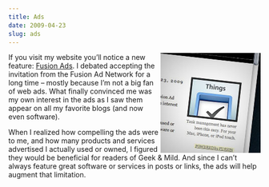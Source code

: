 ```yaml
---
title: Ads
date: 2009-04-23
slug: ads
---
```

<p><img src="/assets/img/fusionads.jpg" alt="Fusion Ads" border="0" width="200" height="200" align="right" />If you visit my website you&#8217;ll notice a new feature: <a href="http://fusionads.net">Fusion Ads</a>. I debated accepting the invitation from the Fusion Ad Network for a long time &#8211; mostly because I&#8217;m not a big fan of web ads. What finally convinced me was my own interest in the ads as I saw them appear on all my favorite blogs (and now even software).</p>

<p>When I realized how compelling the ads were to me, and how many products and services advertised I actually used or owned, I figured they would be beneficial for readers of Geek &amp; Mild. And since I can&#8217;t always feature great software or services in posts or links, the ads will help augment that limitation.</p>